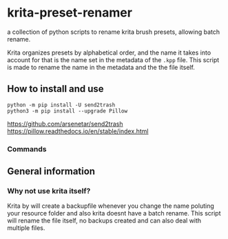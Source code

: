 # krita-preset-renamer
a collection of python scripts to rename krita brush presets, allowing batch rename.

Krita organizes presets by alphabetical order, and the name it takes into account for that is the name set in the metadata of the `.kpp` file.
This script is made to rename the name in the metadata and the the file itself.

## How to install and use

```
python -m pip install -U send2trash
python3 -m pip install --upgrade Pillow
```
https://github.com/arsenetar/send2trash
https://pillow.readthedocs.io/en/stable/index.html
### Commands

## General information

### Why not use krita itself?
Krita by will create a backupfile whenever you change the name poluting your resource folder and also krita doesnt have a batch rename. This script will rename the file itself, no backups created and can also deal with multiple files.
